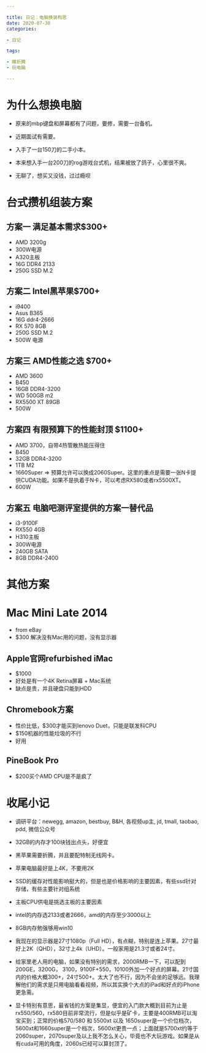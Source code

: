 ```yaml
---

title: 日记：电脑换装构思
date: 2020-07-30
categories:

- 日记

tags:

- 瞎折腾
- 玩电脑

---
```


# 为什么想换电脑

- 原来的mbp键盘和屏幕都有了问题，要修，需要一台备机。

- 近期面试有需要。

- 入手了一台150刀的二手小本。

- 本来想入手一台200刀的rog游戏台式机，结果被放了鸽子，心里很不爽。
- 无聊了，想买又没钱，过过瘾呗

# 台式攒机组装方案

## 方案一 满足基本需求$300+

- AMD 3200g
- 300W电源
- A320主板
- 16G DDR4 2133
- 250G SSD M.2

## 方案二 Intel黑苹果$700+

- i9400
- Asus B365 
- 16G ddr4-2666
- RX 570 8GB
- 250G SSD M.2
- 500W 电源 

## 方案三 AMD性能之选 $700+

- AMD 3600
- B450
- 16GB DDR4-3200
- WD 500GB m2
- RX5500 XT 89GB
- 500W

## 方案四 有限预算下的性能封顶 $1100+

- AMD 3700，自带4热管散热能压得住
- B450
- 32GB DDR4-3200
- 1TB M2
- 1660Super => 预算允许可以换成2060Super。这里的重点是需要一张N卡提供CUDA功能。如果不是执着于N卡，可以考虑RX580或者rx5500XT。
- 600W

## 方案五 电脑吧测评室提供的方案一替代品

- i3-9100F
- RX550 4GB
- H310主板
- 300W电源
- 240GB SATA
- 8GB DDR4-2400

# 其他方案

# Mac Mini Late 2014 

- from eBay
- $300 解决没有Mac用的问题，没有显示器

## Apple官网refurbished iMac

- $1000
- 好处是有一个4K Retina屏幕 + Mac系统
- 缺点是贵，并且硬盘只能到HDD

## Chromebook方案

- 性价比低，$300才能买到lenovo Duet，只能是联发科CPU
- $150机器的性能垃圾的不行
- 好用

## PineBook Pro

- $200买个AMD CPU是不是疯了

# 收尾小记

- 调研平台：newegg, amazon, bestbuy, B&H, 各视频up主, jd, tmall,  taobao, pdd, 微信公众号

- 32GB的内存才100块钱出点头，好便宜
- 黑苹果需要折腾，并且要配特制无线网卡。
- 苹果电脑最好是上4K，不要用2K
- SSD的缓存对性能影响挺大的，但是也是价格影响的主要因素，有些ssd针对存储，有些主要针对组系统
- 主板CPU供电是挑选主板的主要因素
- intel的内存选2133或者2666，amd的内存至少3000以上
- 8GB内存勉强够用win10
- 我现在的显示器是27寸1080p（Full HD），有点糊，特别是连上苹果。27寸最好上2K（QHD），32寸上4k（UHD）。一般家用是21.3寸或者24寸。
- 给家里老人用的电脑，如果没有特别的需求，2000RMB一下，可以配到200GE，3200G， 3100，9100F+550，10100外加一个好点的屏幕。21寸国内的价格大概300+，24寸500+。太大了也不行，因为不会坐的足够远。我理解他们的需求是只用电脑看看视频，所以其实换个大点的iPad和好点的iPhone更急需。
- 显卡特别有意思，最省钱的方案是集显，便宜的入门款大概到目前为止是rx550/560，rx580目前非常流行，但是似乎是矿卡，主要是400RMB可以淘宝买到；正常的价格570/580 和 5500xt 以及 1650super是一个价位档次，5600xt和1660super是一个档次，5600xt更贵一点；上面就是5700xt约等于2060super，2070super及以上我不怎么关心，毕竟也不大玩游戏。如果是从有cuda可用的角度，2060s已经可以算封顶了。



